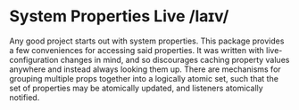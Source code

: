 System Properties Live /laɪv/
=============================
Any good project starts out with system properties. This package provides a few conveniences for accessing said properties. It was written with live-configuration changes in mind, and so discourages caching property values anywhere and instead always looking them up. There are mechanisms for grouping multiple props together into a logically atomic set, such that the set of properties may be atomically updated, and listeners atomically notified.